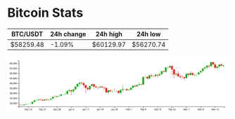 # Bitcoin Stats

BTC/USDT|24h change|24h high|24h low|
|---|---|---|---|
|$58259.48|-1.09%|$60129.97|$56270.74|

<img src="./chart.svg">
